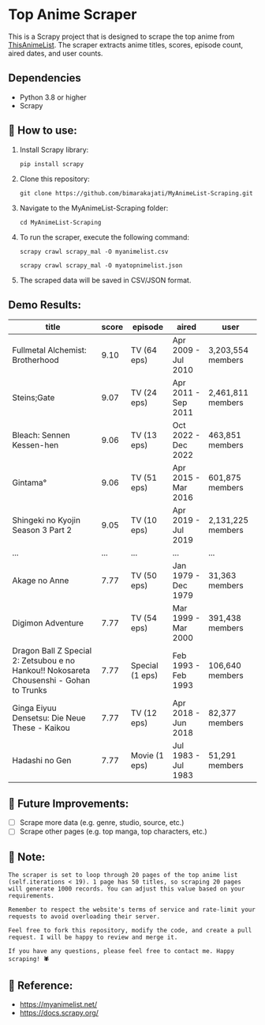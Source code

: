 # Top Anime Scraper
This is a Scrapy project that is designed to scrape the top anime from [ThisAnimeList](https://myanimelist.net/topanime.php). The scraper extracts anime titles, scores, episode count, aired dates, and user counts.

## Dependencies
- Python 3.8 or higher
- Scrapy

## 💁‍ How to use:
1. Install Scrapy library:
    ```shell
    pip install scrapy
    ```
2. Clone this repository:
    ```shell
    git clone https://github.com/bimarakajati/MyAnimeList-Scraping.git
    ```
3. Navigate to the MyAnimeList-Scraping folder:
    ```shell
    cd MyAnimeList-Scraping
    ```
4. To run the scraper, execute the following command:
    ```shell
    scrapy crawl scrapy_mal -O myanimelist.csv
    ```
    ```shell
    scrapy crawl scrapy_mal -O myatopnimelist.json
    ```
5. The scraped data will be saved in CSV/JSON format.

## Demo Results:
|title                                              |score|episode        |aired              |user             |
|---------------------------------------------------|-----|---------------|-------------------|-----------------|
|Fullmetal Alchemist: Brotherhood                   |9.10 |TV (64 eps)    |Apr 2009 - Jul 2010|3,203,554 members|
|Steins;Gate                                        |9.07 |TV (24 eps)    |Apr 2011 - Sep 2011|2,461,811 members|
|Bleach: Sennen Kessen-hen                          |9.06 |TV (13 eps)    |Oct 2022 - Dec 2022|463,851 members  |
|Gintama°                                           |9.06 |TV (51 eps)    |Apr 2015 - Mar 2016|601,875 members  |
|Shingeki no Kyojin Season 3 Part 2                 |9.05 |TV (10 eps)    |Apr 2019 - Jul 2019|2,131,225 members|
|...                                                |...  |...            |...                |...              |
|Akage no Anne                                      |7.77 |TV (50 eps)    |Jan 1979 - Dec 1979|31,363 members   |
|Digimon Adventure                                  |7.77 |TV (54 eps)    |Mar 1999 - Mar 2000|391,438 members  |
|Dragon Ball Z Special 2: Zetsubou e no Hankou!! Nokosareta Chousenshi - Gohan to Trunks|7.77 |Special (1 eps)|Feb 1993 - Feb 1993|106,640 members  |
|Ginga Eiyuu Densetsu: Die Neue These - Kaikou      |7.77 |TV (12 eps)    |Apr 2018 - Jun 2018|82,377 members   |
|Hadashi no Gen                                     |7.77 |Movie (1 eps)  |Jul 1983 - Jul 1983|51,291 members   |

## 🔮 Future Improvements:
- [ ] Scrape more data (e.g. genre, studio, source, etc.)
- [ ] Scrape other pages (e.g. top manga, top characters, etc.)

## 📝 Note:
    The scraper is set to loop through 20 pages of the top anime list (self.iterations < 19). 1 page has 50 titles, so scraping 20 pages will generate 1000 records. You can adjust this value based on your requirements.

    Remember to respect the website's terms of service and rate-limit your requests to avoid overloading their server.

    Feel free to fork this repository, modify the code, and create a pull request. I will be happy to review and merge it.

    If you have any questions, please feel free to contact me. Happy scraping! 🕷️

## 📙 Reference:
- https://myanimelist.net/
- https://docs.scrapy.org/
